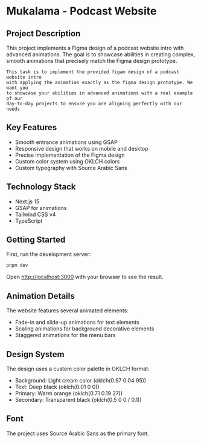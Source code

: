# Mukalama - Podcast Website

## Project Description

This project implements a Figma design of a podcast website intro with advanced animations. The goal is to showcase abilities in creating complex, smooth animations that precisely match the Figma design prototype.

```
This task is to implement the provided figam design of a podcast website intro
with applying the animation exactly as the figma design prototype. We want you
to showcase your abilities in advanced animations with a real example of our
day-to-day projects to ensure you are aligning perfectly with our needs
```

## Key Features

- Smooth entrance animations using GSAP
- Responsive design that works on mobile and desktop
- Precise implementation of the Figma design
- Custom color system using OKLCH colors
- Custom typography with Source Arabic Sans

## Technology Stack

- Next.js 15
- GSAP for animations
- Tailwind CSS v4
- TypeScript

## Getting Started

First, run the development server:

```bash
pnpm dev
```

Open [http://localhost:3000](http://localhost:3000) with your browser to see the result.

## Animation Details

The website features several animated elements:

- Fade-in and slide-up animations for text elements
- Scaling animations for background decorative elements
- Staggered animations for the menu bars

## Design System

The design uses a custom color palette in OKLCH format:

- Background: Light cream color (oklch(0.97 0.04 95))
- Text: Deep black (oklch(0.01 0 0))
- Primary: Warm orange (oklch(0.71 0.19 27))
- Secondary: Transparent black (oklch(0.5 0 0 / 0.1))

## Font

The project uses Source Arabic Sans as the primary font.
